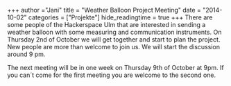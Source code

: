+++
author ="Jani"
title = "Weather Balloon Project Meeting"
date = "2014-10-02"
categories = ["Projekte"]
hide_readingtime = true
+++
There are some people of the Hackerspace Ulm that are interested in sending a weather balloon with some measuring and communication instruments. On Thursday 2nd of October we will get together and start to plan the project. New people are more than welcome to join us. We will start the discussion around 9 pm.

The next meeting will be in one week on Thursday 9th of October at 9pm. If you can´t come for the first meeting you are welcome to the second one.
